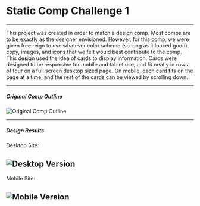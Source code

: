 # Static Comp Challenge 1
---

This project was created in order to match a design comp. Most comps are to be exactly as the designer envisioned. However, for this comp, we were given free reign to use whatever color scheme (so long as it looked good), copy, images, and icons that we felt would best contribute to the comp. This design used the idea of cards to display information. Cards were designed to be responsive for mobile and tablet use, and fit neatly in rows of four on a full screen desktop sized page. On mobile, each card fits on the page at a time, and the rest of the cards can be viewed by scrolling down. 

---
##### Original Comp Outline

![Original Comp Outline](https://github.com/cbandrow/cb-comp-challenge-2/blob/master/images/static-comp-challenge-2.jpg)

---

##### Design Results

Desktop Site:

![Desktop Version](https://github.com/cbandrow/cb-comp-challenge-2/blob/master/images/static-comp2-desktop.png)
---
Mobile Site:

![Mobile Version](https://github.com/cbandrow/cb-comp-challenge-2/blob/master/images/static-comp2-mobile.png)
---
